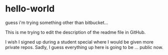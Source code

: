 # hello-world
guess i'm trying something other than bitbucket...

This is me trying to edit the description of the readme file in GitHub.

I wish I signed up during a student special where I would be given more private repos.
Sadly, I guess everything up here is going to be ... public now.

